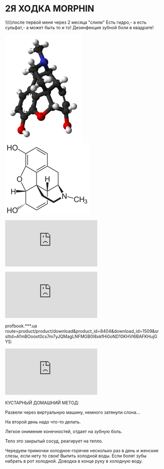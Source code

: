 <h1>2Я ХОДКА MORPHIN</h1>
\\\\\после первой меня через 2 месяца "слили"
Есть гидро,- а есть сульфат,- а может быть то и то!
Дезинфекция зубной боли в квадрате!

![Морфин - отрывок из научной цифровой книги](https://github.com/selecitevww/MORPHIN-PROTIVODEYSTVIE-BIOORGANIZM/blob/main/250px-Morphine-from-xtal-3D-balls.png)![Морфин - отрывок из научной цифровой книги](https://github.com/selecitevww/MORPHIN-PROTIVODEYSTVIE-BIOORGANIZM/blob/main/Morphin_-_Morphine.svg.png)

![Морфин - ВикипедиЯ](https://github.com/selecitevww/MORPHIN-PROTIVODEYSTVIE-BIOORGANIZM/blob/main/%D0%9C%D0%BE%D1%80%D1%84%D0%B8%D0%BD%20%E2%80%94%20%D0%92%D0%B8%D0%BA%D0%B8%D0%BF%D0%B5%D0%B4%D0%B8%D1%8F.pdf)

![Морфин - отрывок из научной цифровой книги](https://github.com/selecitevww/MORPHIN-PROTIVODEYSTVIE-BIOORGANIZM/blob/main/%D0%9B%D0%B0%D0%B1%D0%BE%D1%80%D0%B0%D1%82%D0%BE%D1%80%D0%BD%D0%B0%D1%8F%20%D0%B4%D0%B8%D0%B0%D0%B3%D0%BD%D0%BE%D1%81%D1%82%D0%B8%D0%BA%D0%B0%20%D0%BE%D1%81%D1%82%D1%80%D1%8B%D1%85%20%D0%BE%D1%82%D1%80%D0%B0%D0%B2%D0%BB%D0%B5%D0%BD%D0%B8%D0%B9%20-%20%D0%A1%D0%B2%D0%B5%D1%82%D0%BB%D0%B0%D0%BD%D0%B0%20%D0%91%D0%BE%D1%80%D0%B8%D1%81%D0%B5%D0%B2%D0%B8%D1%87%20-%20Google%20%D0%9A%D0%BD%D0%B8%D0%B3%D0%B8.pdf)

profbook.***.ua route=product/product/download&product_id=8404&download_id=1509&srsltid=AfmBOooxt0cs7m7yJQMagLNFMGB0l8xkfHi0oND10KHVl6BAFKHujGYS:

![Лабораторная диагностика острых отравлений](https://github.com/selecitevww/MORPHIN-PROTIVODEYSTVIE-BIOORGANIZM/blob/main/diagnostyka-otravleniy.pdf)


КУСТАРНЫЙ ДОМАШНИЙ МЕТОД:

Развели через виртуальную машину, немного затянули слона...

На второй день надо что-то делать.

Легкое онимение конечностей, отдает на зубную боль.

Тело это закрытый сосуд, реагирует на тепло.

Чередуем примочки холодное-горячее несколько раз в день и женские слезы, если нету то свои!
Выпить холодной воды.
Если болят зубы набрать в рот холодной.
Доводка в конце руку в холодную воду.
